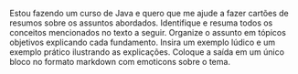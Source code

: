 Estou fazendo um curso de Java e quero que me ajude a fazer cartões de resumos sobre os assuntos abordados. Identifique e resuma todos os conceitos mencionados no texto a seguir. Organize o assunto em tópicos objetivos explicando cada fundamento. Insira um exemplo lúdico e um exemplo prático ilustrando as explicações. Coloque a saída em um único bloco no formato markdown com emoticons sobre o tema.


